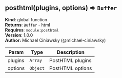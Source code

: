 <a name="posthtml"></a>

## posthtml(plugins, options) ⇒ <code>Buffer</code>
**Kind**: global function  
**Returns**: <code>Buffer</code> - html  
**Requires**: <code>module:posthtml</code>  
**Version**: 1.0.0  
**Author:** Michael Ciniawsky (@michael-ciniawsky)  

| Param | Type | Description |
| --- | --- | --- |
| plugins | <code>Array</code> | PostHTML plugins |
| options | <code>Object</code> | PostHTML options |

